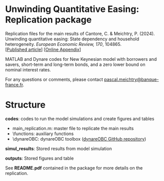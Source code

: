 # Unwinding Quantitative Easing: Replication package

Replication files for the main results of Cantore, C. & Meichtry, P. (2024). Unwinding quantitative easing: State dependency and household heterogeneity. _European Economic Review, 170_, 104865.\
[[Published article](https://www.sciencedirect.com/science/article/abs/pii/S0014292124001946)]  [[Online Appendix](https://pmeichtry.github.io/Papers/UnwindingQE_CantoreMeichtry_OnlineAppendix.pdf)]

MATLAB and Dynare codes for New Keynesian model with borrowers and savers, short-term and long-term bonds, and a zero lower bound on nominal interest rates.

For any questions or comments, please contact pascal.meichtry@banque-france.fr.

# Structure
**codes**: codes to run the model simulations and create figures and tables
* main_replication.m: master file to replicate the main results
* \functions: auxiliary functions
* \dynareOBC: dynareOBC toolbox ([dynareOBC GitHub repository](https://github.com/tholden/dynareOBC/releases))

**simul_results**: Stored results from model simulation

**outputs**: Stored figures and table


See **README.pdf** contained in the package for more details on the replication.
